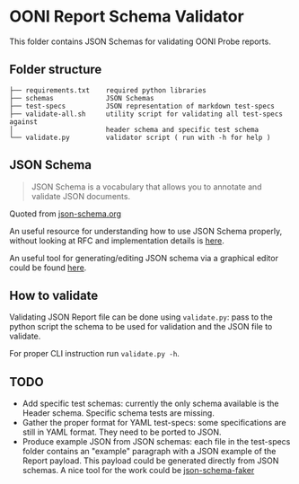# OONI Report Schema Validator

This folder contains JSON Schemas for validating OONI Probe reports.

## Folder structure

```
├── requirements.txt    required python libraries
├── schemas             JSON Schemas
├── test-specs          JSON representation of markdown test-specs
├── validate-all.sh     utility script for validating all test-specs against
│                       header schema and specific test schema
└── validate.py         validator script ( run with -h for help )
```

## JSON Schema

> JSON Schema is a vocabulary that allows you to annotate and validate JSON documents.

Quoted from [json-schema.org][json-schema-website]

An useful resource for understanding how to use JSON Schema properly, without
looking at RFC and implementation details is [here][understanding-json-schema].

An useful tool for generating/editing JSON schema via a graphical editor could
be found [here][jsonschema.net].

## How to validate

Validating JSON Report file can be done using `validate.py`: pass to the python
script the schema to be used for validation and the JSON file to validate.

For proper CLI instruction run `validate.py -h`.

## TODO

- Add specific test schemas: currently the only schema available is the Header
  schema. Specific schema tests are missing.
- Gather the proper format for YAML test-specs: some specifications are still
  in YAML format. They need to be ported to JSON.
- Produce example JSON from JSON schemas: each file in the test-specs folder
  contains an "example" paragraph with a JSON example of the Report payload.
  This payload could be generated directly from JSON schemas. A nice tool for
  the work could be [json-schema-faker][json-schema-faker]


[json-schema-website]: http://json-schema.org/
[understanding-json-schema]: https://spacetelescope.github.io/understanding-json-schema/
[json-schema-faker]: https://github.com/json-schema-faker/json-schema-faker/
[jsonschema.net]: https://jsonschema.net
